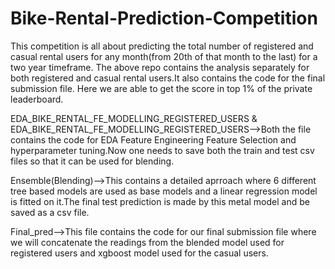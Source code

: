 # Bike-Rental-Prediction-Competition
This competition is all about predicting the total number of registered and casual rental users for any month(from 20th of that month to the last) for a two year timeframe.
The above repo contains the analysis separately for both registered and casual rental users.It also contains the code for the final submission file.
Here we are able to get the score in top 1% of the private leaderboard.

EDA_BIKE_RENTAL_FE_MODELLING_REGISTERED_USERS & EDA_BIKE_RENTAL_FE_MODELLING_REGISTERED_USERS-->Both the file contains the code for EDA Feature Engineering Feature Selection and hyperparameter tuning.Now one needs to save both the train and test csv files so that it can be used for blending.

Ensemble(Blending)-->This contains a detailed aprroach where 6 different tree based models are used as base models and a linear regression model is fitted on it.The final test prediction is made by this metal model and be saved as a csv file.

Final_pred-->This file contains the code for our final submission file where we will concatenate the readings from the blended model used for registered users and xgboost model used for the casual users.
